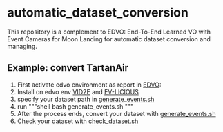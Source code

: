 # automatic_dataset_conversion
This repository is a complement to EDVO: End-To-End Learned VO with Event Cameras for Moon Landing 
for automatic dataset conversion and managing.

## Example: convert TartanAir
1. First activate edvo environment as report in [EDVO](https://github.com/uzh-rpg/master_thesis_roberto_pellerito):
2. Install on edvo env [VID2E](https://github.com/uzh-rpg/rpg_vid2e) and [EV-LICIOUS](https://github.com/uzh-rpg/ev-licious)
3. specify your dataset path in [generate_events.sh](https://github.com/senecobis/automatic_dataset_conversion/blob/master/other_scripts/generate_events.sh)
4. run """shell
          bash generate_events.sh
           """
5. After the process ends, convert your dataset with [generate_events.sh](https://github.com/senecobis/automatic_dataset_conversion/blob/master/other_scripts/convert_events.sh)
6. Check your dataset with [check_dataset.sh](https://github.com/senecobis/automatic_dataset_conversion/blob/master/other_scripts/check_dataset.sh)
